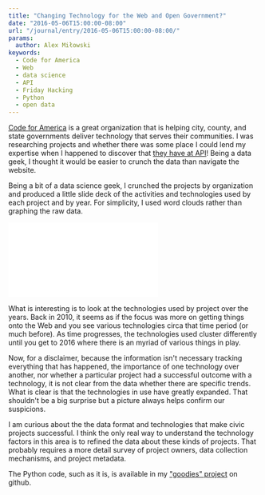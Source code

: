 ```yaml
---
title: "Changing Technology for the Web and Open Government?"
date: "2016-05-06T15:00:00-08:00"
url: "/journal/entry/2016-05-06T15:00:00-08:00/"
params:
  author: Alex Miłowski
keywords:
  - Code for America
  - Web
  - data science
  - API
  - Friday Hacking
  - Python
  - open data
---
```


[Code for America](https://www.codeforamerica.org) is a great organization that is helping city, county, and state governments deliver technology that serves their communities.  I was researching projects and whether there was some place I could lend my expertise when I happened to discover that [they have at API](http://codeforamerica.org/api/)!  Being a data geek, I thought it would be easier to crunch the data than navigate the website.

Being a bit of a data science geek, I crunched the projects by organization and produced a little slide deck of the activities and technologies used by each project and by year.  For simplicity, I used word clouds rather than graphing the raw data.

<div class='embed'><iframe src='activity.html' frameborder="0" scrolling="no"></iframe></div>

What is interesting is to look at the technologies used by project over the years.  Back in 2010, it seems as if the focus was more on getting things onto the Web and you see various technologies circa that time period (or much before).  As time progresses, the technologies used cluster differently until you get to 2016 where there is an myriad of various things in play.

Now, for a disclaimer, because the information isn't necessary tracking everything that has happened, the importance of one technology over another, nor whether a particular project had a successful outcome with a technology, it is not clear from the data whether there are specific trends.  What is clear is that the technologies in use have greatly expanded.  That shouldn't be a big surprise but a picture always helps confirm our suspicions.

I am curious about the the data format and technologies that make civic projects successful.  I think the only real way to understand the technology factors in this area is to refined the data about these kinds of projects.  That probably requires a more detail survey of project owners, data collection mechanisms, and project metadata.

The Python code, such as it is, is available in my ["goodies" project](https://github.com/alexmilowski/goodies/tree/master/data-science/cfa) on github.

